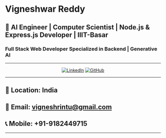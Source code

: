# Vigneshwar Reddy

## 🚀 AI Engineer | Computer Scientist | Node.js & Express.js Developer | IIIT-Basar

### Full Stack Web Developer Specialized in Backend | Generative AI

---

<div align="center">

[![LinkedIn](https://img.shields.io/badge/LinkedIn-0A66C2?style=for-the-badge&logo=linkedin&logoColor=white)](https://www.linkedin.com/in/vigneshrintu/)
[![GitHub](https://img.shields.io/badge/GitHub-181717?style=for-the-badge&logo=github&logoColor=white)](https://github.com/vigneshrintu/)

</div>

---

## 📍 Location: India
## 📧 Email: [vigneshrintu@gmail.com](mailto:vigneshrintu@gmail.com)
## 📞 Mobile: +91-9182449715

---

